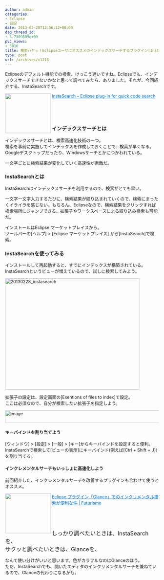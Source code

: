 ```yaml
---
author: admin
categories:
- Eclipse
- 日記
date: 2013-02-28T12:56:12+00:00
dsq_thread_id:
- 3.7309809e+09
pvc_views:
- 5816
title: 検索ハヤッ！Eclipseユーザにオススメのインデックスサーチするプラグイン[InstaSearch]の紹介
type: post
url: /archives/=1218
---
```


Eclipseのデフォルト機能での検索、けっこう遅いですね。Eclipseでも、インデックスサーチできないかなと思って調べてみたら、ありました。それが、今回紹介する、InstaSearchです。

<a href="http://code.inf.unibz.it/projects/instasearch/" target="_blank"><img class="alignleft" border="0" alt="" align="left" src="http://capture.heartrails.com/150x130/shadow?http://code.inf.unibz.it/projects/instasearch/" width="150" height="130" /></a> <a style="color: #0070c5" href="http://code.inf.unibz.it/projects/instasearch/" target="_blank">InstaSearch &#8211; Eclipse plug-in for quick code search</a>  <img border="0" alt="" src="http://b.hatena.ne.jp/entry/image/http://code.inf.unibz.it/projects/instasearch/" />

&#160;

&#160;

### インデックスサーチとは

インデックスサーチとは、検索高速化技術の一つ。   
検索を事前に実施してインデックスを作成しておくことで、検索が早くなる。   
Googleデスクトップだったり、Windowsサーチとかにつかわれている。

一文字ごとに検索結果が変化していく高速性が素敵だ。

### InstaSearchとは

InstaSearchはインデックスサーチを利用するので、検索がとても早い。

一文字一文字入力するたびに、検索結果が絞り込まれていくので、検索にまったくイライラを感じない。もちろん、Eclipseなので、検索結果をクリックすれば検索場所にジャンプできる。拡張子やワークスベースによる絞り込み検索も可能だ。

インストールはEclipse マーケットプレイスから。   
ツールバーの[ヘルプ] > [Eclipse マーケットプレイス] から[InstaSearch]で検索。

### InstaSearchを使ってみる

インストールして再起動すると、すでにインデックスが構築されている。   
InstaSearchというビューが増えているので、試しに検索してみよう。

[<img style="background-image: none; border-bottom: 0px; border-left: 0px; padding-left: 0px; padding-right: 0px; display: inline; border-top: 0px; border-right: 0px; padding-top: 0px" title="20130228_instasearch" border="0" alt="20130228_instasearch" src="http://hmi-me.ciao.jp/wordpress/wp-content/uploads/20130228_instasearch_thumb.png" width="440" height="364" />][1]

拡張子の設定は、設定画面の[Exentions of files to index]で設定。   
ここは必須なので、自分が検索したい拡張子を指定しよう。

[<img style="background-image: none; border-bottom: 0px; border-left: 0px; padding-left: 0px; padding-right: 0px; display: inline; border-top: 0px; border-right: 0px; padding-top: 0px" title="image" border="0" alt="image" src="http://hmi-me.ciao.jp/wordpress/wp-content/uploads/image_thumb90.png" width="561" height="41" />][2]

#### キーバインドを割り当てよう

[ウィンドウ] > [設定] > [一般] > [キー]からキーバインドを設定すると便利。   
InstaSearchで検索して[ビューの表示]にキーバインド(例えば[Ctrl + Shift + J]）を割り当てる。

#### インクレメンタルサーチもいっしょに高速化しよう

前回紹介した、インクレメンタルサーチを改善するプラグインも合わせて使うとオススメ。

<a href="http://futurismo.biz/archives/1209" target="_blank"><img class="alignleft" border="0" alt="" align="left" src="http://capture.heartrails.com/150x130/shadow?http://futurismo.biz/archives/1209" width="150" height="130" /></a> <a style="color: #0070c5" href="http://futurismo.biz/archives/1209" target="_blank">Eclipse プラグイン「Glance」でのインクリメンタル検索が便利な件 | Futurismo</a>  <img border="0" alt="" src="http://b.hatena.ne.jp/entry/image/http://futurismo.biz/archives/1209" />

&#160;

&#160;

<font size="4">しっかり調べたいときは、InstaSearchを、 <br />サクッと調べたいときは、Glanceを、</font>

なんて使い分けがいいと思います。色がカラフルなのはGlanceのほう。   
ただ、InstaSearchでも、開いたエディタのインクリメンタルサーチを兼ねているので、Glanceの代わりになるかも。

 [1]: http://hmi-me.ciao.jp/wordpress/wp-content/uploads/20130228_instasearch.png
 [2]: http://hmi-me.ciao.jp/wordpress/wp-content/uploads/image90.png
